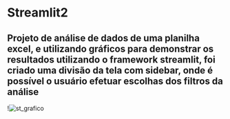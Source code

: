 # Streamlit2
## Projeto de análise de dados de uma planilha excel, e utilizando gráficos para demonstrar os resultados utilizando o framework streamlit, foi criado uma divisão da tela com sidebar, onde é possível o usuário efetuar escolhas dos filtros da análise
 
 
!![st_grafico](https://user-images.githubusercontent.com/73205402/231519651-fd397cac-4335-48fb-90c7-62f1a99aa13a.png)
